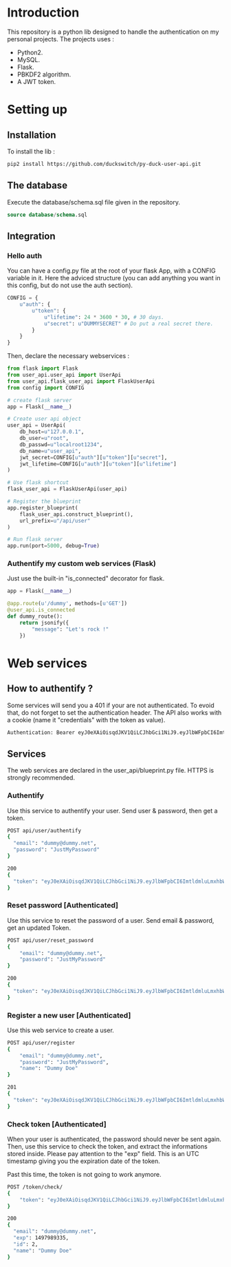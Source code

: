 
# Introduction

This repository is a python lib designed to handle the authentication on my personal projects. 
The projects uses :
 - Python2.
 - MySQL.
 - Flask.
 - PBKDF2 algorithm.
 - A JWT token.

# Setting up

## Installation

To install the lib :

```bash
pip2 install https://github.com/duckswitch/py-duck-user-api.git
```

## The database

Execute the database/schema.sql file given in the repository.

```sql
source database/schema.sql
```

## Integration

### Hello auth
You can have a config.py file at the root of your flask App, with a CONFIG variable in it.
Here the adviced structure (you can add anything you want in this config, but do not use the auth section).

```python
CONFIG = {
    u"auth": {
        u"token": {
            u"lifetime": 24 * 3600 * 30, # 30 days.
            u"secret": u"DUMMYSECRET" # Do put a real secret there.
        }
    }
}
```

Then, declare the necessary webservices :

```python
from flask import Flask
from user_api.user_api import UserApi 
from user_api.flask_user_api import FlaskUserApi 
from config import CONFIG

# create flask server
app = Flask(__name__)

# Create user api object
user_api = UserApi(
    db_host=u"127.0.0.1",
    db_user=u"root",
    db_passwd=u"localroot1234",
    db_name=u"user_api",
    jwt_secret=CONFIG[u"auth"][u"token"][u"secret"],
    jwt_lifetime=CONFIG[u"auth"][u"token"][u"lifetime"]
)

# Use flask shortcut
flask_user_api = FlaskUserApi(user_api)

# Register the blueprint
app.register_blueprint(
    flask_user_api.construct_blueprint(), 
    url_prefix=u"/api/user"
)

# Run flask server
app.run(port=5000, debug=True)
```

### Authentify my custom web services (Flask)

Just use the built-in "is_connected" decorator for flask.

```python
app = Flask(__name__)

@app.route(u'/dummy', methods=[u'GET'])
@user_api.is_connected 
def dummy_route():
    return jsonify({
        "message": "Let's rock !"
    })
```


# Web services

## How to authentify ?

Some services will send you a 401 if your are not authenticated.
To evoid that, do not forget to set the authentication header.
The API also works with a cookie (name it "credentials" with the token as value).

```bash
Authentication: Bearer eyJ0eXAiOisqdJKV1QiLCJhbGci1NiJ9.eyJlbWFpbCI6ImtldmluLmxhbWJlcnRAZGV2b3RlYW1nY2xvdWQuY29tIiwiZXhwIjoxNDkCJuYW1lIjoiS2V2aW4gTEFNQkVSVCIsImlkIjoyfQ.sBatRMvPKStk5vt9f2oCvxfM0ljqqsdqdqsrZPkEgVKsY0
```

## Services 
The web services are declared in the user_api/blueprint.py file.
HTTPS is strongly recommended.

### Authentify

Use this service to authentify your user.
Send user & password, then get a token.

```bash
POST api/user/authentify
{
  "email": "dummy@dummy.net",
  "password": "JustMyPassword"
}

200
{
  "token": "eyJ0eXAiOisqdJKV1QiLCJhbGci1NiJ9.eyJlbWFpbCI6ImtldmluLmxhbWJlcnRAZGV2b3RlYW1nY2xvdWQuY29tIiwiZXhwIjoxNDkCJuYW1lIjoiS2V2aW4gTEFNQkVSVCIsImlkIjoyfQ.sBatRMvPKStk5vt9f2oCvxfM0ljqqsdqdqsrZPkEgVKsY0"
}
```

### Reset password [Authenticated]

Use this service to reset the password of a user.
Send email & password, get an updated Token.

```bash
POST api/user/reset_password
{
    "email": "dummy@dummy.net",
    "password": "JustMyPassword"
}

200
{
  "token": "eyJ0eXAiOisqdJKV1QiLCJhbGci1NiJ9.eyJlbWFpbCI6ImtldmluLmxhbWJlcnRAZGV2b3RlYW1nY2xvdWQuY29tIiwiZXhwIjoxNDkCJuYW1lIjoiS2V2aW4gTEFNQkVSVCIsImlkIjoyfQ.sBatRMvPKStk5vt9f2oCvxfM0ljqqsdqdqsrZPkEgVKsY0"
}
```

### Register a new user [Authenticated]

Use this web service to create a user.
```bash
POST api/user/register
{
    "email": "dummy@dummy.net",
    "password": "JustMyPassword",
    "name": "Dummy Doe"
}

201
{
  "token": "eyJ0eXAiOisqdJKV1QiLCJhbGci1NiJ9.eyJlbWFpbCI6ImtldmluLmxhbWJlcnRAZGV2b3RlYW1nY2xvdWQuY29tIiwiZXhwIjoxNDkCJuYW1lIjoiS2V2aW4gTEFNQkVSVCIsImlkIjoyfQ.sBatRMvPKStk5vt9f2oCvxfM0ljqqsdqdqsrZPkEgVKsY0"
}
```

### Check token [Authenticated]

When your user is authenticated, the password should never be sent again.
Then, use this service to check the token, and extract the informations stored inside.
Please pay attention to the "exp" field. This is an UTC timestamp giving you the expiration date of the token.

Past this time, the token is not going to work anymore.

```bash
POST /token/check/
{
    "token": "eyJ0eXAiOisqdJKV1QiLCJhbGci1NiJ9.eyJlbWFpbCI6ImtldmluLmxhbWJlcnRAZGV2b3RlYW1nY2xvdWQuY29tIiwiZXhwIjoxNDkCJuYW1lIjoiS2V2aW4gTEFNQkVSVCIsImlkIjoyfQ.sBatRMvPKStk5vt9f2oCvxfM0ljqqsdqdqsrZPkEgVKsY0"
}

200
{
  "email": "dummy@dummy.net", 
  "exp": 1497989335, 
  "id": 2, 
  "name": "Dummy Doe"
}
```
